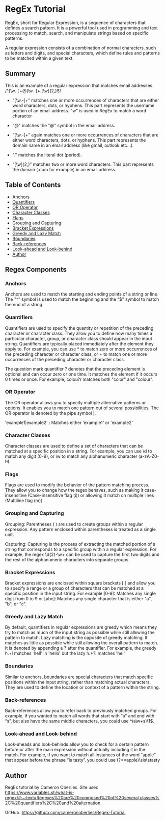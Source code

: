 # RegEx Tutorial

RegEx, short for Regular Expression, is a sequence of characters that defines a search pattern. It is a powerful tool used in programming and text processing to match, search, and manipulate strings based on specific patterns.

A regular expression consists of a combination of normal characters, such as letters and digits, and special characters, which define rules and patterns to be matched within a given text. 

## Summary

This is an example of a regular expression that matches email addresses
/^[\w.-]+@[\w.-]+\.[\w]{2,}$/

- "[\w.-]+" matches one or more occurrences of characters that are either word characters, dots, or hyphens. This part represents the username portion of an email address. "w" is used in RegEx to match a word character

- "@" matches the "@" symbol in the email address.

- "[\w.-]+" again matches one or more occurrences of characters that are either word characters, dots, or hyphens. This part represents the domain name in an email address (like gmail, outlook etc...).

- "\." matches the literal dot (period).

- "[\w]{2,}" matches two or more word characters. This part represents the domain (.com for example) in an email address.


## Table of Contents

- [Anchors](#anchors)
- [Quantifiers](#quantifiers)
- [OR Operator](#or-operator)
- [Character Classes](#character-classes)
- [Flags](#flags)
- [Grouping and Capturing](#grouping-and-capturing)
- [Bracket Expressions](#bracket-expressions)
- [Greedy and Lazy Match](#greedy-and-lazy-match)
- [Boundaries](#boundaries)
- [Back-references](#back-references)
- [Look-ahead and Look-behind](#look-ahead-and-look-behind)
- [Author](#author)


## Regex Components


### <a name = "anchors"></a>Anchors
Anchors are used to match the starting and ending points of a string or line. The "^" symbol is used to match the beginning and the "$" symbol to match the end of a string.

### <a name = "quantifiers"></a>Quantifiers
Quantifiers are used to specify the quantity or repetition of the preceding character or character class. They allow you to define how many times a particular character, group, or character class should appear in the input string. Quantifiers are typically placed immediately after the element they apply to. For example, you can use * to match zero or more occurrences of the preceding character or character class, or + to match one or more occurrences of the preceding character or character class. 

The question mark quantifier ? denotes that the preceding element is optional and can occur zero or one time. It matches the element if it occurs 0 times or once. For example, colou?r matches both "color" and "colour".

### <a name = "or-operator"></a>OR Operator
 The OR operator allows you to specify multiple alternative patterns or options. It enables you to match one pattern out of several possibilities. The OR operator is denoted by the pipe symbol |.

 'example1|example2' : Matches either 'example1' or 'example2'

### <a name = "character-classes"></a>Character Classes
Character classes are used to define a set of characters that can be matched at a specific position in a string.
For example, you can use \d to match any digit (0-9), or \w to match any alphanumeric character (a-zA-Z0-9).

### <a name = "flags"></a>Flags
Flags are used to modify the behavior of the pattern matching process. They allow you to change how the regex behaves, such as making it case-insensitive (Case-insensitive flag (i)) or allowing it match on multiple lines (Multiline flag (m))

### <a name = "grouping-and-capturing"></a>Grouping and Capturing
Grouping: Parentheses ( ) are used to create groups within a regular expression. Any pattern enclosed within parentheses is treated as a single unit.

Capturing: Capturing is the process of extracting the matched portion of a string that corresponds to a specific group within a regular expression. For example, the regex \d{2}-\w+ can be used to capture the first two digits and the rest of the alphanumeric characters into separate groups.

### <a name = "bracket-expressions"></a>Bracket Expressions
Bracket expressions are enclosed within square brackets [ ] and allow you to specify a range or a group of characters that can be matched at a specific position in the input string. For example [0-9]: Matches any single digit from 0 to 9 or [abc]: Matches any single character that is either "a", "b", or "c".

### <a name = "greedy-and-lazy-match"></a>Greedy and Lazy Match
 By default, quantifiers in regular expressions are greedy which means they try to match as much of the input string as possible while still allowing the pattern to match. Lazy matching is the opposite of greedy matching. It matches as little as possible while still allowing the overall pattern to match. It is denoted by appending a ? after the quantifier. For example, the greedy h.+l matches 'hell' in 'hello' but the lazy h.+?l matches 'hel'

### <a name = "boundaries"></a>Boundaries
Similar to anchors, boundaries are special characters that match specific positions within the input string, rather than matching actual characters. They are used to define the location or context of a pattern within the string.

### <a name = "back-references"></a>Back-references
Back-references allow you to refer back to previously matched groups. For example, if you wanted to match all words that start with “a” and end with “s”, but also have the same middle characters, you could use ^(a\w+s)\1$.

### <a name = "look-ahead-and-look-behind"></a>Look-ahead and Look-behind
Look-aheads and look-behinds allow you to check for a certain pattern before or after the main expression without actually including it in the match. For example, if you want to match all instances of the word “apple” that appear before the phrase “is tasty”, you could use (?<=apple)\sis\stasty
 
## <a name = "author"></a>Author

RegEx tutorial by Cameron Oberlies. Site used https://www.variables.sh/what-is-regex/#:~:text=Regexes%20are%20composed%20of%20several,classes%2C%20quantifiers%2C%20and%20alternation.

GitHub: https://github.com/cameronoberlies/Regex-Tutorial
